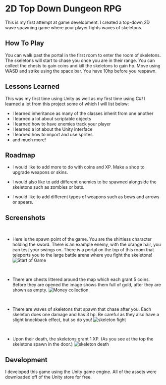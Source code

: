# 2D Top Down Dungeon RPG
This is my first attempt at game development. I created a top-down 2D wave spawning game where your player fights waves of skeletons. 


## How To Play

You can walk past the portal in the first room to enter the room of skeletons. The skeletons will start to chase you once you are in their range. You can collect the chests to gain coins and kill the skeletons to gain hp. 
Move using WASD and strike using the space bar. You have 10hp before you respawn. 

## Lessons Learned

This was my first time using Unity as well as my first time using C#! I learned a lot from this project some of which I will list below:
- I learned inheritance as many of the classes inherit from one another
- I learned a lot about scriptable objects
- I learned how to have enemies track your player
- I learned a lot about the Unity interface
- I learned how to import and use sprites
- and much more!


## Roadmap

- I would like to add more to do with coins and XP. Make a shop to upgrade weapons or skins. 

- I would also like to add different enemies to be spawned alongside the skeletons such as zombies or bats. 

- I would like to add different types of weapons such as bows and arrows or spears. 


## Screenshots
<br>

- Here is the spawn point of the game. You are the shirtless character holding the sword. There is an example enemy, with the orange hair, you can test your swings on. There is a portal on the top of this room that teleports you to the large battle arena where you fight the skeletons!
![Start of Game](https://github.com/Brandon-Sch/2D-RPG/assets/134080428/0e8bfa94-7988-4f6f-9cd1-f5fcc4c76a05)

<br>

- There are chests littered around the map which each grant 5 coins. Before they are opened the image shows them full of gold, after they are shown as empty.
![Money collection](https://github.com/Brandon-Sch/2D-RPG/assets/134080428/81b006ef-aaae-4c19-837b-3cb2c9013116)

<br>

- There are waves of skeletons that spawn that chase after you. Each skeleton does one damage and has 3 hp. Be careful as they also have a slight knockback effect, but so do you!
![skeleton fight](https://github.com/Brandon-Sch/2D-RPG/assets/134080428/99199c20-0dab-42b2-b5d0-d0694a74a2d5)

<br>

- Upon their death, the skeletons grant 1 XP. (As you see at the top the skeletons spawn in the door.)
![skeleton death](https://github.com/Brandon-Sch/2D-RPG/assets/134080428/de2eb4cb-bbd0-4b80-bb9e-e2b288452957)


## Development

I developed this game using the Unity game engine.
All of the assets were downloaded off of the Unity store for free.
